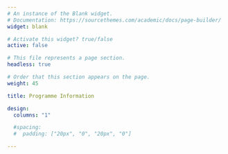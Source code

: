 ```yaml
---
# An instance of the Blank widget.
# Documentation: https://sourcethemes.com/academic/docs/page-builder/
widget: blank

# Activate this widget? true/false
active: false

# This file represents a page section.
headless: true

# Order that this section appears on the page.
weight: 45

title: Programme Information

design:
  columns: "1"

  #spacing:
  #  padding: ["20px", "0", "20px", "0"]

---
```

